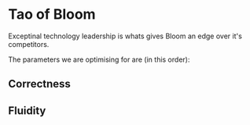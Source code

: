 # Tao of Bloom

Exceptinal technology leadership is whats gives Bloom an edge over it's competitors.

The parameters we are optimising for are (in this order):

## Correctness


## Fluidity
